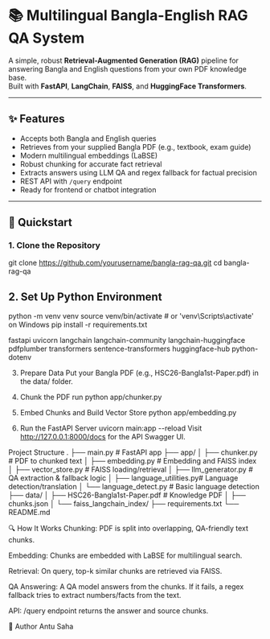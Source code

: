 # 📚 Multilingual Bangla-English RAG QA System

A simple, robust **Retrieval-Augmented Generation (RAG)** pipeline for answering Bangla and English questions from your own PDF knowledge base.  
Built with **FastAPI**, **LangChain**, **FAISS**, and **HuggingFace Transformers**.

---

## ✨ Features

- Accepts both Bangla and English queries
- Retrieves from your supplied Bangla PDF (e.g., textbook, exam guide)
- Modern multilingual embeddings (LaBSE)
- Robust chunking for accurate fact retrieval
- Extracts answers using LLM QA and regex fallback for factual precision
- REST API with `/query` endpoint
- Ready for frontend or chatbot integration

---

## 🚀 Quickstart

### 1. **Clone the Repository**

git clone https://github.com/yourusername/bangla-rag-qa.git
cd bangla-rag-qa

## 2. Set Up Python Environment
python -m venv venv
source venv/bin/activate         # or 'venv\Scripts\activate' on Windows
pip install -r requirements.txt

fastapi
uvicorn
langchain
langchain-community
langchain-huggingface
pdfplumber
transformers
sentence-transformers
huggingface-hub
python-dotenv

3. Prepare Data
Put your Bangla PDF (e.g., HSC26-Bangla1st-Paper.pdf) in the data/ folder.
4. Chunk the PDF
   run python app/chunker.py

5. Embed Chunks and Build Vector Store
python app/embedding.py

6. Run the FastAPI Server
uvicorn main:app --reload
Visit http://127.0.0.1:8000/docs for the API Swagger UI.
 

Project Structure
.
├── main.py                  # FastAPI app
├── app/
│   ├── chunker.py           # PDF to chunked text
│   ├── embedding.py         # Embedding and FAISS index
│   ├── vector_store.py      # FAISS loading/retrieval
│   ├── llm_generator.py     # QA extraction & fallback logic
│   ├── language_utilities.py# Language detection/translation
│   └── language_detect.py   # Basic language detection
├── data/
│   ├── HSC26-Bangla1st-Paper.pdf # Knowledge PDF
│   ├── chunks.json
│   └── faiss_langchain_index/
├── requirements.txt
└── README.md

🔍 How It Works
Chunking: PDF is split into overlapping, QA-friendly text chunks.

Embedding: Chunks are embedded with LaBSE for multilingual search.

Retrieval: On query, top-k similar chunks are retrieved via FAISS.

QA Answering: A QA model answers from the chunks. If it fails, a regex fallback tries to extract numbers/facts from the text.

API: /query endpoint returns the answer and source chunks.

👤 Author
Antu Saha


